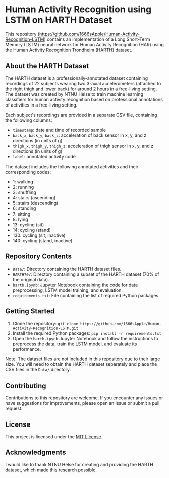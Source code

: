 # Human Activity Recognition using LSTM on HARTH Dataset

This repository (https://github.com/1666sApple/Human-Activity-Recognition-LSTM) contains an implementation of a Long Short-Term Memory (LSTM) neural network for Human Activity Recognition (HAR) using the Human Activity Recognition Trondheim (HARTH) dataset.

## About the HARTH Dataset

The HARTH dataset is a professionally-annotated dataset containing recordings of 22 subjects wearing two 3-axial accelerometers (attached to the right thigh and lower back) for around 2 hours in a free-living setting. The dataset was created by NTNU Helse to train machine learning classifiers for human activity recognition based on professional annotations of activities in a free-living setting.

Each subject's recordings are provided in a separate CSV file, containing the following columns:

- `timestamp`: date and time of recorded sample
- `back_x`, `back_y`, `back_z`: acceleration of back sensor in x, y, and z directions (in units of g)
- `thigh_x`, `thigh_y`, `thigh_z`: acceleration of thigh sensor in x, y, and z directions (in units of g)
- `label`: annotated activity code

The dataset includes the following annotated activities and their corresponding codes:

- 1: walking
- 2: running
- 3: shuffling
- 4: stairs (ascending)
- 5: stairs (descending)
- 6: standing
- 7: sitting
- 8: lying
- 13: cycling (sit)
- 14: cycling (stand)
- 130: cycling (sit, inactive)
- 140: cycling (stand, inactive)

## Repository Contents

- `Data/`: Directory containing the HARTH dataset files.
- `HARTH70/`: Directory containing a subset of the HARTH dataset (70% of the original data).
- `harth.ipynb`: Jupyter Notebook containing the code for data preprocessing, LSTM model training, and evaluation.
- `requirements.txt`: File containing the list of required Python packages.

## Getting Started

1. Clone the repository: `git clone https://github.com/1666sApple/Human-Activity-Recognition-LSTM.git`
2. Install the required Python packages: `pip install -r requirements.txt`
3. Open the `harth.ipynb` Jupyter Notebook and follow the instructions to preprocess the data, train the LSTM model, and evaluate its performance.

Note: The dataset files are not included in this repository due to their large size. You will need to obtain the HARTH dataset separately and place the CSV files in the `Data/` directory.

## Contributing

Contributions to this repository are welcome. If you encounter any issues or have suggestions for improvements, please open an issue or submit a pull request.

## License

This project is licensed under the [MIT License](LICENSE).

## Acknowledgments

I would like to thank NTNU Helse for creating and providing the HARTH dataset, which made this research possible.
